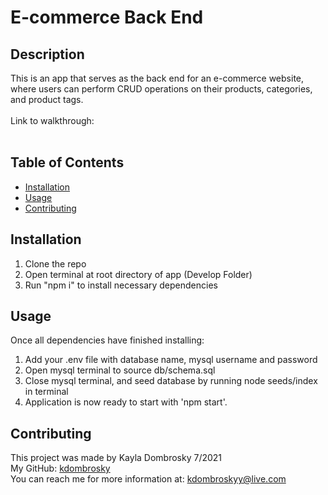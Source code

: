 # E-commerce Back End

## Description 
This is an app that serves as the back end for an e-commerce website, where users can perform CRUD operations on their products, categories, and product tags.  
<br/>
Link to walkthrough: 
<br/><br/>

## Table of Contents 
* [Installation](#installation)
* [Usage](#usage)
* [Contributing](#contributing)

## Installation 
1. Clone the repo 
2. Open terminal at root directory of app (Develop Folder)
3. Run "npm i" to install necessary dependencies

## Usage
Once all dependencies have finished installing:
1. Add your .env file with database name, mysql username and password
2. Open mysql terminal to source db/schema.sql
3. Close mysql terminal, and seed database by running node seeds/index in terminal
4. Application is now ready to start with 'npm start'. 

## Contributing
This project was made by Kayla Dombrosky 7/2021 <br/>
My GitHub: [kdombrosky](https://github.com/kdombrosky) <br/>
You can reach me for more information at: <kdombroskyy@live.com> 
